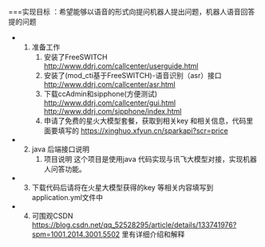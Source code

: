 ===实现目标 ：希望能够以语音的形式向提问机器人提出问题，机器人语音回答提的问题

+ 1. 准备工作
       1. 安装了FreeSWITCH   http://www.ddrj.com/callcenter/userguide.html
       2. 安装了(mod_cti基于FreeSWITCH)-语音识别（asr）接口  http://www.ddrj.com/callcenter/asr.html
       3. 下载ccAdmin和sipphone(方便测试)  http://www.ddrj.com/callcenter/gui.html  http://www.ddrj.com/sipphone/index.html
       4. 申请了免费的星火大模型套餐，获取到相关key 和相关信息，代码里面要填写的  https://xinghuo.xfyun.cn/sparkapi?scr=price
+ 2. java 后端接口说明
        1. 项目说明
                这个项目是使用java 代码实现与讯飞大模型对接，实现机器人问答功能。
+ 3. 下载代码后请将在火星大模型获得的key 等相关内容填写到 application.yml文件中
+ 4. 可围观CSDN https://blog.csdn.net/qq_52528295/article/details/133741976?spm=1001.2014.3001.5502  里有详细介绍和解释
